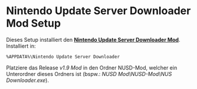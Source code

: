 Nintendo Update Server Downloader Mod Setup==================Dieses Setup installiert den **[Nintendo Update Server Downloader Mod](http://wiidatabase.de/downloads/pc-tools/nus-downloader/)**. Installiert in:    %APPDATA%\Nintendo Update Server DownloaderPlatziere das Release *v1.9 Mod* in den Ordner NUSD-Mod, welcher ein Unterordner dieses Ordners ist (bspw.: *NUSD Mod\NUSD-Mod\NUS Downloader.exe*).